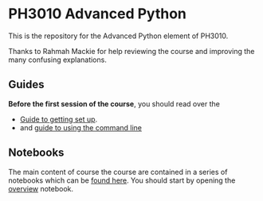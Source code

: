 # PH3010 Advanced Python

This is the repository for the Advanced Python element of PH3010.

Thanks to Rahmah Mackie for help reviewing the course and improving the many confusing explanations.

## Guides
**Before the first session of the course**, you should read over the
*  [Guide to getting set up](https://github.com/GregoryAshton/PH3010_advanced_python/blob/main/guides/getting_setup.md).
* and [guide to using the command line](https://github.com/GregoryAshton/PH3010_advanced_python/blob/main/guides/using_the_command_line.md)

## Notebooks
The main content of course the course are contained in a series of notebooks which can be [found here](https://github.com/GregoryAshton/PH3010_advanced_python/tree/main/notebooks). You should start by opening the [overview](./notebooks/0_overview.ipynb) notebook.
